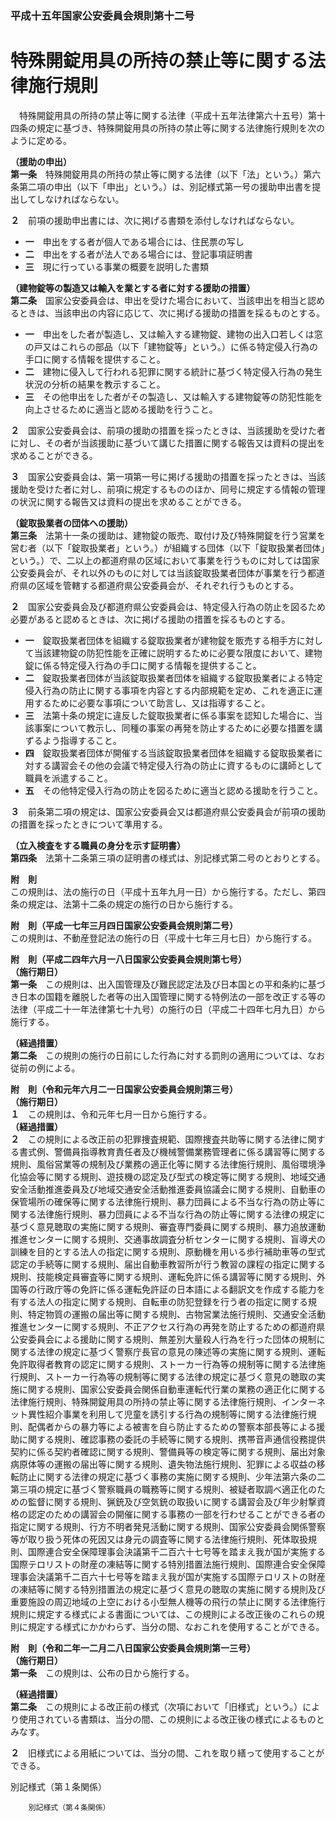 ### 平成十五年国家公安委員会規則第十二号  
# 特殊開錠用具の所持の禁止等に関する法律施行規則  
　特殊開錠用具の所持の禁止等に関する法律（平成十五年法律第六十五号）第十四条の規定に基づき、特殊開錠用具の所持の禁止等に関する法律施行規則を次のように定める。  
  
**（援助の申出）**  
**第一条**　特殊開錠用具の所持の禁止等に関する法律（以下「法」という。）第六条第二項の申出（以下「申出」という。）は、別記様式第一号の援助申出書を提出してしなければならない。  
  
**２**　前項の援助申出書には、次に掲げる書類を添付しなければならない。  
* **一**　申出をする者が個人である場合には、住民票の写し  
* **二**　申出をする者が法人である場合には、登記事項証明書  
* **三**　現に行っている事業の概要を説明した書類  
  
**（建物錠等の製造又は輸入を業とする者に対する援助の措置）**  
**第二条**　国家公安委員会は、申出を受けた場合において、当該申出を相当と認めるときは、当該申出の内容に応じて、次に掲げる援助の措置を採るものとする。  
* **一**　申出をした者が製造し、又は輸入する建物錠、建物の出入口若しくは窓の戸又はこれらの部品（以下「建物錠等」という。）に係る特定侵入行為の手口に関する情報を提供すること。  
* **二**　建物に侵入して行われる犯罪に関する統計に基づく特定侵入行為の発生状況の分析の結果を教示すること。  
* **三**　その他申出をした者がその製造し、又は輸入する建物錠等の防犯性能を向上させるために適当と認める援助を行うこと。  
  
**２**　国家公安委員会は、前項の援助の措置を採ったときは、当該援助を受けた者に対し、その者が当該援助に基づいて講じた措置に関する報告又は資料の提出を求めることができる。  
  
**３**　国家公安委員会は、第一項第一号に掲げる援助の措置を採ったときは、当該援助を受けた者に対し、前項に規定するもののほか、同号に規定する情報の管理の状況に関する報告又は資料の提出を求めることができる。  
  
**（錠取扱業者の団体への援助）**  
**第三条**　法第十一条の援助は、建物錠の販売、取付け及び特殊開錠を行う営業を営む者（以下「錠取扱業者」という。）が組織する団体（以下「錠取扱業者団体」という。）で、二以上の都道府県の区域において事業を行うものに対しては国家公安委員会が、それ以外のものに対しては当該錠取扱業者団体が事業を行う都道府県の区域を管轄する都道府県公安委員会が、それぞれ行うものとする。  
  
**２**　国家公安委員会及び都道府県公安委員会は、特定侵入行為の防止を図るため必要があると認めるときは、次に掲げる援助の措置を採るものとする。  
* **一**　錠取扱業者団体を組織する錠取扱業者が建物錠を販売する相手方に対して当該建物錠の防犯性能を正確に説明するために必要な限度において、建物錠に係る特定侵入行為の手口に関する情報を提供すること。  
* **二**　錠取扱業者団体が当該錠取扱業者団体を組織する錠取扱業者による特定侵入行為の防止に関する事項を内容とする内部規範を定め、これを適正に運用するために必要な事項について助言し、又は指導すること。  
* **三**　法第十条の規定に違反した錠取扱業者に係る事案を認知した場合に、当該事案について教示し、同種の事案の再発を防止するために必要な措置を講ずるよう指導すること。  
* **四**　錠取扱業者団体が開催する当該錠取扱業者団体を組織する錠取扱業者に対する講習会その他の会議で特定侵入行為の防止に資するものに講師として職員を派遣すること。  
* **五**　その他特定侵入行為の防止を図るために適当と認める援助を行うこと。  
  
**３**　前条第二項の規定は、国家公安委員会又は都道府県公安委員会が前項の援助の措置を採ったときについて準用する。  
  
**（立入検査をする職員の身分を示す証明書）**  
**第四条**　法第十二条第三項の証明書の様式は、別記様式第二号のとおりとする。  
  
**附　則**  
この規則は、法の施行の日（平成十五年九月一日）から施行する。ただし、第四条の規定は、法第十二条の規定の施行の日から施行する。  
  
**附　則（平成一七年三月四日国家公安委員会規則第二号）**  
この規則は、不動産登記法の施行の日（平成十七年三月七日）から施行する。  
  
**附　則（平成二四年六月一八日国家公安委員会規則第七号）**  
**（施行期日）**  
**第一条**　この規則は、出入国管理及び難民認定法及び日本国との平和条約に基づき日本の国籍を離脱した者等の出入国管理に関する特例法の一部を改正する等の法律（平成二十一年法律第七十九号）の施行の日（平成二十四年七月九日）から施行する。  
  
**（経過措置）**  
**第二条**　この規則の施行の日前にした行為に対する罰則の適用については、なお従前の例による。  
  
**附　則（令和元年六月二一日国家公安委員会規則第三号）**  
**（施行期日）**  
**１**　この規則は、令和元年七月一日から施行する。  
**（経過措置）**  
**２**　この規則による改正前の犯罪捜査規範、国際捜査共助等に関する法律に関する書式例、警備員指導教育責任者及び機械警備業務管理者に係る講習等に関する規則、風俗営業等の規制及び業務の適正化等に関する法律施行規則、風俗環境浄化協会等に関する規則、遊技機の認定及び型式の検定等に関する規則、地域交通安全活動推進委員及び地域交通安全活動推進委員協議会に関する規則、自動車の保管場所の確保等に関する法律施行規則、暴力団員による不当な行為の防止等に関する法律施行規則、暴力団員による不当な行為の防止等に関する法律の規定に基づく意見聴取の実施に関する規則、審査専門委員に関する規則、暴力追放運動推進センターに関する規則、交通事故調査分析センターに関する規則、盲導犬の訓練を目的とする法人の指定に関する規則、原動機を用いる歩行補助車等の型式認定の手続等に関する規則、届出自動車教習所が行う教習の課程の指定に関する規則、技能検定員審査等に関する規則、運転免許に係る講習等に関する規則、外国等の行政庁等の免許に係る運転免許証の日本語による翻訳文を作成する能力を有する法人の指定に関する規則、自転車の防犯登録を行う者の指定に関する規則、特定物質の運搬の届出等に関する規則、古物営業法施行規則、交通安全活動推進センターに関する規則、不正アクセス行為の再発を防止するための都道府県公安委員会による援助に関する規則、無差別大量殺人行為を行った団体の規制に関する法律の規定に基づく警察庁長官の意見の陳述等の実施に関する規則、運転免許取得者教育の認定に関する規則、ストーカー行為等の規制等に関する法律施行規則、ストーカー行為等の規制等に関する法律の規定に基づく意見の聴取の実施に関する規則、国家公安委員会関係自動車運転代行業の業務の適正化に関する法律施行規則、特殊開錠用具の所持の禁止等に関する法律施行規則、インターネット異性紹介事業を利用して児童を誘引する行為の規制等に関する法律施行規則、配偶者からの暴力等による被害を自ら防止するための警察本部長等による援助に関する規則、確認事務の委託の手続等に関する規則、携帯音声通信役務提供契約に係る契約者確認に関する規則、警備員等の検定等に関する規則、届出対象病原体等の運搬の届出等に関する規則、遺失物法施行規則、犯罪による収益の移転防止に関する法律の規定に基づく事務の実施に関する規則、少年法第六条の二第三項の規定に基づく警察職員の職務等に関する規則、被疑者取調べ適正化のための監督に関する規則、猟銃及び空気銃の取扱いに関する講習会及び年少射撃資格の認定のための講習会の開催に関する事務の一部を行わせることができる者の指定に関する規則、行方不明者発見活動に関する規則、国家公安委員会関係警察等が取り扱う死体の死因又は身元の調査等に関する法律施行規則、死体取扱規則、国際連合安全保障理事会決議第千二百六十七号等を踏まえ我が国が実施する国際テロリストの財産の凍結等に関する特別措置法施行規則、国際連合安全保障理事会決議第千二百六十七号等を踏まえ我が国が実施する国際テロリストの財産の凍結等に関する特別措置法の規定に基づく意見の聴取の実施に関する規則及び重要施設の周辺地域の上空における小型無人機等の飛行の禁止に関する法律施行規則に規定する様式による書面については、この規則による改正後のこれらの規則に規定する様式にかかわらず、当分の間、なおこれを使用することができる。  
  
**附　則（令和二年一二月二八日国家公安委員会規則第一三号）**  
**（施行期日）**  
**第一条**　この規則は、公布の日から施行する。  
  
**（経過措置）**  
**第二条**　この規則による改正前の様式（次項において「旧様式」という。）により使用されている書類は、当分の間、この規則による改正後の様式によるものとみなす。  
  
**２**　旧様式による用紙については、当分の間、これを取り繕って使用することができる。  
  
別記様式（第１条関係）  

          
        別記様式（第４条関係）  

          
        
